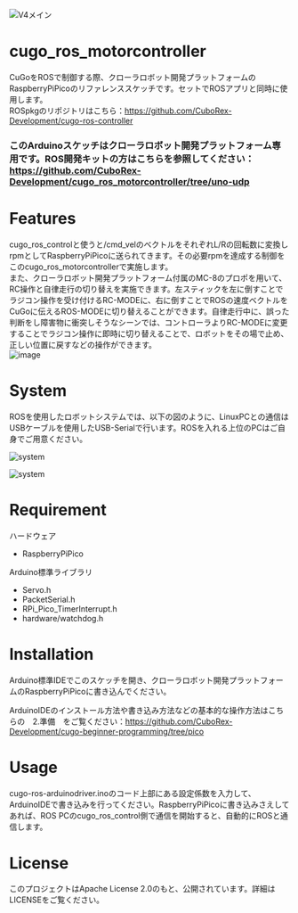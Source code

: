 ![V4メイン](https://github.com/CuboRex-Development/cugo-beginner-programming/assets/22425319/e1b76ade-498c-49db-9c62-2013c0201fa4)

# cugo_ros_motorcontroller
CuGoをROSで制御する際、クローラロボット開発プラットフォームのRaspberryPiPicoのリファレンススケッチです。セットでROSアプリと同時に使用します。  
ROSpkgのリポジトリはこちら：https://github.com/CuboRex-Development/cugo-ros-controller  
### このArduinoスケッチはクローラロボット開発プラットフォーム専用です。ROS開発キットの方はこちらを参照してください：https://github.com/CuboRex-Development/cugo_ros_motorcontroller/tree/uno-udp

# Features
cugo_ros_controlと使うと/cmd_velのベクトルをそれぞれL/Rの回転数に変換しrpmとしてRaspberryPiPicoに送られてきます。その必要rpmを達成する制御をこのcugo_ros_motorcontrollerで実施します。  
また、クローラロボット開発プラットフォーム付属のMC-8のプロポを用いて、RC操作と自律走行の切り替えを実施できます。左スティックを左に倒すことでラジコン操作を受け付けるRC-MODEに、右に倒すことでROSの速度ベクトルをCuGoに伝えるROS-MODEに切り替えることができます。自律走行中に、誤った判断をし障害物に衝突しそうなシーンでは、コントローラよりRC-MODEに変更することでラジコン操作に即時に切り替えることで、ロボットをその場で止め、正しい位置に戻すなどの操作ができます。  
![image](https://user-images.githubusercontent.com/22425319/234765585-23458585-ea44-40d5-b71f-395c93509fc8.png)

# System
ROSを使用したロボットシステムでは、以下の図のように、LinuxPCとの通信はUSBケーブルを使用したUSB-Serialで行います。ROSを入れる上位のPCはご自身でご用意ください。  

![system](https://github.com/CuboRex-Development/cugo_ros_motorcontroller/assets/22425319/2b20c7a0-7947-4b92-96dc-3e4d41865eea)

![system](https://github.com/CuboRex-Development/cugo_ros_motorcontroller/assets/22425319/8da5af96-69a2-4591-a654-4b4bc1e0abde)

# Requirement
ハードウェア
* RaspberryPiPico

Arduino標準ライブラリ 
* Servo.h
* PacketSerial.h
* RPi_Pico_TimerInterrupt.h
* hardware/watchdog.h
 
# Installation
 Arduino標準IDEでこのスケッチを開き、クローラロボット開発プラットフォームのRaspberryPiPicoに書き込んでください。

 ArduinoIDEのインストール方法や書き込み方法などの基本的な操作方法はこちらの　2.準備　をご覧ください：https://github.com/CuboRex-Development/cugo-beginner-programming/tree/pico

 
# Usage
 
cugo-ros-arduinodriver.inoのコード上部にある設定係数を入力して、ArduinoIDEで書き込みを行ってください。RaspberryPiPicoに書き込みさえしてあれば、ROS PCのcugo_ros_control側で通信を開始すると、自動的にROSと通信します。

 
# License
このプロジェクトはApache License 2.0のもと、公開されています。詳細はLICENSEをご覧ください。
 
